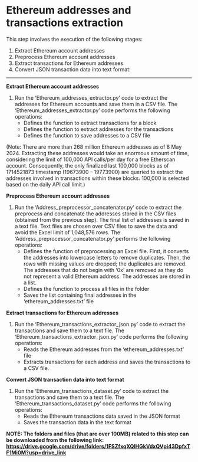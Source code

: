 # Ethereum addresses and transactions extraction

This step involves the execution of the following stages:

1. Extract Ethereum account addresses
2. Preprocess Ethereum account addresses
3. Extract transactions for Ethereum addresses
4. Convert JSON transaction data into text format:

---

**Extract Ethereum account addresses**
1.	Run the ‘Ethereum_addresses_extractor.py’ code to extract the addresses for Ethereum accounts and save them in a CSV file. The ‘Ethereum_addresses_extractor.py’ code performs the following operations:
    - Defines the function to extract transactions for a block
    - Defines the function to extract addresses for the transactions
    - Defines the function to save addresses to a CSV file

(Note: There are more than 268 million Ethereum addresses as of 8 May 2024. Extracting these addresses would take an enormous amount of time, considering the limit of 100,000 API calls/per day for a free Etherscan account. Consequently, the only finalized last 100,000 blocks as of 1714521873 timestamp (19673900 – 19773900) are queried to extract the addresses involved in transactions within these blocks. 100,000 is selected based on the daily API call limit.)

**Preprocess Ethereum account addresses**
1.	Run the ‘Address_preprocessor_concatenator.py’ code to extract the preprocess and concatenate the addresses stored in the CSV files (obtained from the previous step). The final list of addresses is saved in a text file. Text files are chosen over CSV files to save the data and avoid the Excel limit of 1,048,576 rows. The ‘Address_preprocessor_concatenator.py’ performs the following operations:
    - Defines the function of preprocessing an Excel file. First, it converts the addresses into lowercase letters to remove duplicates. Then, the rows with missing values are dropped; the duplicates are removed. The addresses that do not begin with ‘0x’ are removed as they do not represent a valid Ethereum address. The addresses are stored in a list.
    - Defines the function to process all files in the folder
    - Saves the list containing final addresses in the ‘ethereum_addresses.txt’ file

**Extract transactions for Ethereum addresses**
1.	Run the ‘Ethereum_transactions_extractor_json.py’ code to extract the transactions and save them to a text file. The ‘Ethereum_transactions_extractor_json.py’ code performs the following operations:
    - Reads the Ethereum addresses from the ‘ethereum_addresses.txt’ file
    - Extracts transactions for each address and saves the transactions to a CSV file.

**Convert JSON transaction data into text format**
1.	Run the ‘Ethereum_transactions_dataset.py’ code to extract the transactions and save them to a text file. The ‘Ethereum_transactions_dataset.py’ code performs the following operations:
    - Reads the Ethereum transactions data saved in the JSON format
    - Saves the transaction data in the text format



**NOTE: The folders and files (that are over 100MB) related to this step can be downloaded from the following link: https://drive.google.com/drive/folders/1FSZfxqXQlHGkVdxQVpi43DpfxTF1Mi0M?usp=drive_link**
